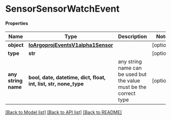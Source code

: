 # SensorSensorWatchEvent

#### Properties
Name | Type | Description | Notes
------------ | ------------- | ------------- | -------------
**object** | [**IoArgoprojEventsV1alpha1Sensor**](IoArgoprojEventsV1alpha1Sensor.md) |  | [optional] 
**type** | **str** |  | [optional] 
**any string name** | **bool, date, datetime, dict, float, int, list, str, none_type** | any string name can be used but the value must be the correct type | [optional]

[[Back to Model list]](../README.md#documentation-for-models) [[Back to API list]](../README.md#documentation-for-api-endpoints) [[Back to README]](../README.md)

